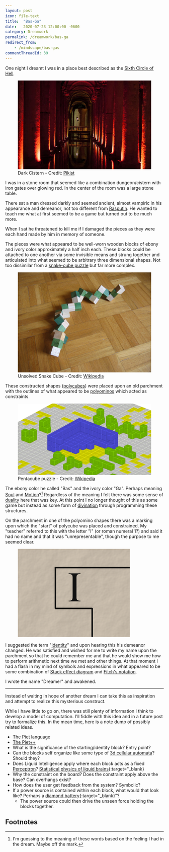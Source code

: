 ```yaml
---
layout: post
icon: file-text
title:  "Bas-Ga"
date:   2020-07-23 12:00:00 -0600
category: Dreamwork
permalink: /dreamwork/bas-ga
redirect_from:
    - /mindscape/bas-gas
commentThreadId: 39
---
```


One night I dreamt I was in a place best described as the [Sixth Circle of Hell](https://en.wikipedia.org/wiki/Inferno_(Dante)#Sixth_Circle_(Heresy)).

<figure>
    <img src="/media-library/dreamwork/dark-cistern.jpg" alt="Dark Cistern">
    <figcaption>Dark Cistern - Credit: <a href="https://www.pikist.com/free-photo-sjwtl" target="_blank">Pikist</a></figcaption>
</figure>

I was in a stone room that seemed like a combination dungeon/cistern with iron gates over glowing red. In the center of the room was a large stone table.

There sat a man dressed darkly and seemed ancient, almost vampiric in his appearance and demeanor, not too different from [Rasputin](https://en.wikipedia.org/wiki/Grigori_Rasputin).
He wanted to teach me what at first seemed to be a game but turned out to be much more.

When I sat he threatened to kill me if I damaged the pieces as they were each hand made by him in memory of someone.

The pieces were what appeared to be well-worn wooden blocks of ebony and ivory color approximately a half inch each. These blocks could be attached
to one another via some invisible means and strung together and articulated into what seemed to be arbitrary three dimensional shapes. Not too dissimilar
from a [snake-cube puzzle](https://en.wikipedia.org/wiki/Snake_cube) but far more complex.

<figure>
    <img src="/media-library/dreamwork/snake-cube-unsolved.jpg" alt="Unsolved Snake Cube">
    <figcaption>
        Unsolved Snake Cube - Credit: <a href="https://en.wikipedia.org/wiki/Snake_cube" target="_blank">Wikipedia</a>
    </figcaption>
</figure>

These constructed shapes ([polycubes](https://en.wikipedia.org/wiki/Polycube)) were placed upon an old parchment with the outlines of what appeared to be
[polyominos](https://en.wikipedia.org/wiki/Polyomino) which acted as constraints.

<figure>
    <img src="/media-library/dreamwork/pentacube-puzzle.jpg" alt="Pentacube Puzzle">
    <figcaption>Pentacube puzzle - Credit: <a href="https://en.wikipedia.org/wiki/Polycube" target="_blank">Wikipedia</a></figcaption>
</figure>

The ebony color he called "Bas" and the ivory color "Ga".
Perhaps meaning [Soul](https://en.wiktionary.org/wiki/ba#Etymology_1) and [Motion](https://en.wiktionary.org/wiki/ga#Dutch)?[^1]
Regardless of the meaning I felt there was some sense of [duality](https://en.wikipedia.org/wiki/Duality_(mathematics)) here that was key.
At this point I no longer thought of this as some game but instead as some form of [divination](https://en.wikipedia.org/wiki/Divination)
through programming these structures.

On the parchment in one of the polyomino shapes there was a marking upon which the "start" of polycube was placed and constrained.
My "teacher" referred to this with the letter "I" (or roman numeral 1?) and said it had no name and that it was "unrepresentable",
though the purpose to me seemed clear.

<figure>
    <img src="/media-library/dreamwork/pentomino-identity.png" alt="Pentomino Identity">
</figure>

I suggested the term "[Identity](https://plato.stanford.edu/entries/identity/#2)" and upon hearing this his demeanor changed.
He was satisfied and wished for me to write my name upon the parchment so that he could remember me and that he would show me how to perform
arithmetic next time we met and other things. At that moment I had a flash in my mind of symbols and expressions in what appeared to be some
combination of [Stack effect diagram](https://web.archive.org/web/20060831200328/http://www.kodu.ee/~jpoial/teadus/icalp04.pdf)
and [Fitch's notation](https://en.wikipedia.org/wiki/Fitch_notation).

I wrote the name "Dreamer" and awakened.

---

Instead of waiting in hope of another dream I can take this as inspiration and attempt to realize this mysterious construct.

While I have little to go on, there was still plenty of information I think to develop a model of computation. I'll fiddle with this idea
and in a future post try to formalize this. In the mean time, here is a note dump of possibly related ideas.

* [The Piet language](https://esolangs.org/wiki/Piet)
* [The Piet++](https://esolangs.org/wiki/Piet%2B%2B)
* What is the significance of the starting/identity block? Entry point?
* Can the blocks self organize like some type of [3d cellular automata](https://en.wikipedia.org/wiki/Conway%27s_Game_of_Life)? Should they?
* Does Liquid Intelligence apply where each block acts as a fixed [Perceptron](https://en.wikipedia.org/wiki/Perceptron)? [Statistical physics of liquid brains](https://royalsocietypublishing.org/doi/10.1098/rstb.2018.0376){:target="_blank}
* Why the constraint on the board? Does the constraint apply above the base? Can overhangs exist?
* How does the user get feedback from the system? Symbolic?
* If a power source is contained within each block, what would that look like? Perhaps a [diamond battery](https://phys.org/news/2018-06-prototype-nuclear-battery-power.html){:target="_blank}"?
  * The power source could then drive the unseen force holding the blocks together.

## Footnotes

[^1]: I'm guessing to the meaning of these words based on the feeling I had in the dream. Maybe off the mark.
